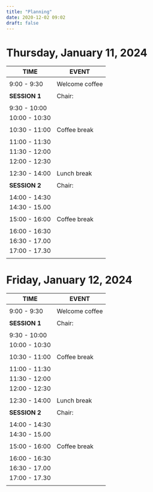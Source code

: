 ```yaml
---
title: "Planning"
date: 2020-12-02 09:02
draft: false
---
```


# Thursday, January 11, 2024

| TIME          | EVENT           |
| ------------- | ----------------|
|               |                 |
|  9:00 -  9:30 | Welcome coffee  |
|               |                 |
| **SESSION 1** | Chair:  |
|               |                 |
|  9:30 - 10:00 | |
| 10:00 - 10:30 | |
|               |                 |
| 10:30 - 11:00 | Coffee break    |
|               |                 |
| 11:00 - 11:30 | |
| 11:30 - 12:00 | |
| 12:00 - 12:30 | |
|               |                 |
| 12:30 - 14:00 | Lunch break |
|               |                 |
| **SESSION 2** | Chair:  |
|               |                 |
| 14:00 - 14:30 | |
| 14:30 - 15.00 | |
|               |                 |
| 15:00 - 16:00 | Coffee break    |
|               |                 |
| 16:00 - 16:30 | |
| 16:30 - 17.00 | |
| 17:00 - 17.30 | |
|               |                 |

# Friday, January 12, 2024

| TIME          | EVENT           |
| ------------- | ----------------|
|               |                 |
|  9:00 -  9:30 | Welcome coffee  |
|               |                 |
| **SESSION 1** | Chair:  |
|               |                 |
|  9:30 - 10:00 | |
| 10:00 - 10:30 | |
|               |                 |
| 10:30 - 11:00 | Coffee break    |
|               |                 |
| 11:00 - 11:30 | |
| 11:30 - 12:00 | |
| 12:00 - 12:30 | |
|               |                 |
| 12:30 - 14:00 | Lunch break |
|               |                 |
| **SESSION 2** | Chair:  |
|               |                 |
| 14:00 - 14:30 | |
| 14:30 - 15.00 | |
|               |                 |
| 15:00 - 16:00 | Coffee break    |
|               |                 |
| 16:00 - 16:30 | |
| 16:30 - 17.00 | |
| 17:00 - 17.30 | |
|               |                 |
